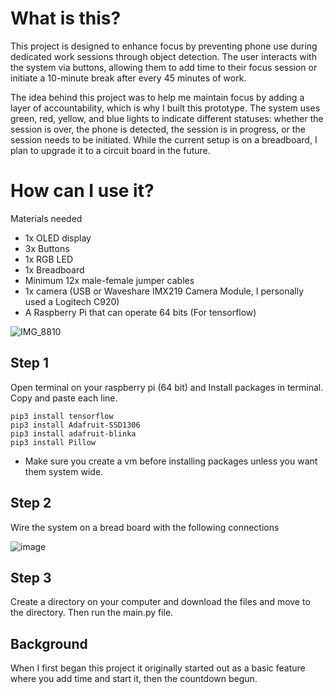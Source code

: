 # What is this?

This project is designed to enhance focus by preventing phone use during dedicated work sessions through object detection. The user interacts with the system via buttons, allowing them to add time to their focus session or initiate a 10-minute break after every 45 minutes of work.

The idea behind this project was to help me maintain focus by adding a layer of accountability, which is why I built this prototype. The system uses green, red, yellow, and blue lights to indicate different statuses: whether the session is over, the phone is detected, the session is in progress, or the session needs to be initiated. While the current setup is on a breadboard, I plan to upgrade it to a circuit board in the future.

# How can I use it?

Materials needed
- 1x OLED display
- 3x Buttons 
- 1x RGB LED 
- 1x Breadboard
- Minimum 12x male-female jumper cables
- 1x camera (USB or Waveshare IMX219 Camera Module, I personally used a Logitech C920)
- A Raspberry Pi that can operate 64 bits (For tensorflow)

![IMG_8810](https://github.com/user-attachments/assets/ea6aba26-966b-43eb-ac72-860d29def78d)


## Step 1

Open terminal on your raspberry pi (64 bit) and Install packages in terminal. Copy and paste each line. 

```
pip3 install tensorflow
pip3 install Adafruit-SSD1306
pip3 install adafruit-blinka
pip3 install Pillow
```
* Make sure you create a vm before installing packages unless you want them system wide.

## Step 2

Wire the system on a bread board with the following connections

![image](https://github.com/user-attachments/assets/0549f27f-834c-4a5a-afdc-60422ac285a2)




## Step 3 

Create a directory on your computer and download the files and move to the directory. Then run the main.py file.

## Background

When I first began this project it originally started out as a basic feature where you add time and start it, then the countdown begun. 


